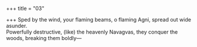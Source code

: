 +++
title = "03"

+++
Sped by the wind, your flaming beams, o flaming Agni, spread out wide  asunder.  
Powerfully destructive, (like) the heavenly Navagvas, they conquer the  woods, breaking them boldly—  